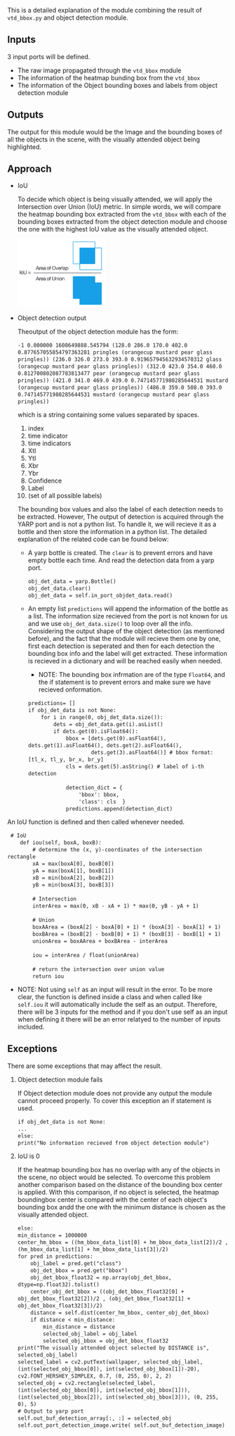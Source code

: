 This is a detailed explanation of the module combining the result of `vtd_bbox.py` and object detection module.

## Inputs
3 input ports will be defined. 
- The raw image propagated through the `vtd_bbox` module
- The information of the heatmap bunding box from the `vtd_bbox`
- The information of the Object bounding boxes and labels from object detection module

## Outputs
The output for this module would be the Image and the bounding boxes of all the objects in the scene, with the visually attended object being highlighted.

## Approach
- IoU 

    To decide which object is being visually attended, we will apply the Intersection over Union (IoU) metric. In simple words, we will compare the heatmap bounding box extracted from the `vtd_bbox` with each of the bounding boxes extracted from the object detection module and choose the one with the highest IoU value as the visually attended object.

    <img src="Img/IoU.png" width=200>

- Object detection output

    Theoutput of the object detection module has the form:
    ```
    -1 0.000000 1608649888.545794 (128.0 286.0 170.0 402.0 0.877657055854797363281 pringles (orangecup mustard pear glass pringles)) (236.0 326.0 273.0 393.0 0.919657945632934570312 glass (orangecup mustard pear glass pringles)) (312.0 423.0 354.0 460.0 0.812700802087783813477 pear (orangecup mustard pear glass pringles)) (421.0 341.0 469.0 439.0 0.747145771980285644531 mustard (orangecup mustard pear glass pringles)) (486.0 359.0 508.0 393.0 0.747145771980285644531 mustard (orangecup mustard pear glass pringles))

    ```
    which is a string containing some values separated by spaces.
    1. index
    2. time indicator
    3. time indicators
    4. Xtl
    5. Ytl
    6. Xbr
    7. Ybr
    8. Confidence
    9. Label
    10. (set of all possible labels)
    
    The bounding box values and also the label of each detection needs to be extracted. However, The output of detection is acquired through the YARP port and is not a python list. To handle it, we will recieve it as a bottle and then store the information in a python list. The detailed explanation of the related code can be found below:

    - A yarp bottle is created. The `clear` is to prevent errors and have empty bottle each time.  And read the detection data from a yarp port.

        ```
        obj_det_data = yarp.Bottle()
        obj_det_data.clear()
        obj_det_data = self.in_port_objdet_data.read()
        ```
    - An empty list `predictions` will append the information of the bottle as a list. The information size recieved from the port is not known for us and we use `obj_det_data.size()` to loop over all the info. Considering the output shape of the object detection (as mentioned before), and the fact that the module will recieve them one by one, first each detection is seperated and then for each detection the bounding box info and the label will get extracted. These information is recieved in a dictionary and will be reached easily when needed.
        - NOTE: The bounding box infrmation are of the type `Float64`, and the if statement is to prevent errors and make sure we have recieved onformation.
        ```
        predictions= []
        if obj_det_data is not None:  
            for i in range(0, obj_det_data.size()):  
                dets = obj_det_data.get(i).asList() 
                if dets.get(0).isFloat64():  
                    bbox = [dets.get(0).asFloat64(), dets.get(1).asFloat64(), dets.get(2).asFloat64(),  
                            dets.get(3).asFloat64()] # bbox format: [tl_x, tl_y, br_x, br_y]
                    cls = dets.get(5).asString() # label of i-th detection

                    detection_dict = { 
                        'bbox': bbox,  
                        'class': cls  } 
                    predictions.append(detection_dict)
        ```

An IoU function is defined and then called whenever needed. 

```
 # IoU
    def iou(self, boxA, boxB):
        # determine the (x, y)-coordinates of the intersection rectangle
        xA = max(boxA[0], boxB[0])
        yA = max(boxA[1], boxB[1])
        xB = min(boxA[2], boxB[2])
        yB = min(boxA[3], boxB[3])

        # Intersection
        interArea = max(0, xB - xA + 1) * max(0, yB - yA + 1)

        # Union
        boxAArea = (boxA[2] - boxA[0] + 1) * (boxA[3] - boxA[1] + 1)
        boxBArea = (boxB[2] - boxB[0] + 1) * (boxB[3] - boxB[1] + 1)
        unionArea = boxAArea + boxBArea - interArea

        iou = interArea / float(unionArea)

        # return the intersection over union value
        return iou
```
- NOTE: Not using `self` as an input will result in the error. To be more clear, the function is defined inside a class and when called like `self.iou` it will automatically include the self as an output. Therefore, there will be 3 inputs for the method and if you don't use self as an input when defining it there will be an error relatyed to the number of inputs included.

## Exceptions
There are some exceptions that may affect the result. 
1. Object detection module fails

    If Object detection module does not provide any output the module cannot proceed properly. To cover this exception an if statement is used.
    ```
    if obj_det_data is not None:  
    ...
    else:
    print("No information recieved from object detection module")
    ```
2. IoU is 0

    If the heatmap bounding box has no overlap with any of the objects in the scene, no object would be selected. To overcome this problem another comparison based on the distance of the bounding box center is applied. With this comparison, if no object is selected, the heatmap boundingbox center is compared with the center of each object's bounding box andd the one with the minimum distance is chosen as the visually attended object.

    ```
    else:
    min_distance = 1000000
    center_hm_bbox = ((hm_bbox_data_list[0] + hm_bbox_data_list[2])/2 , (hm_bbox_data_list[1] + hm_bbox_data_list[3])/2)    
    for pred in predictions:
        obj_label = pred.get("class")
        obj_det_bbox = pred.get("bbox")
        obj_det_bbox_float32 = np.array(obj_det_bbox, dtype=np.float32).tolist()
        center_obj_det_bbox = ((obj_det_bbox_float32[0] + obj_det_bbox_float32[2])/2 , (obj_det_bbox_float32[1] + obj_det_bbox_float32[3])/2)
        distance = self.dist(center_hm_bbox, center_obj_det_bbox)
        if distance < min_distance:
            min_distance = distance
            selected_obj_label = obj_label
            selected_obj_bbox = obj_det_bbox_float32  
    print("The visually attended object selected by DISTANCE is", selected_obj_label)                  
    selected_label = cv2.putText(wallpaper, selected_obj_label, (int(selected_obj_bbox[0]), int(selected_obj_bbox[1])-20), cv2.FONT_HERSHEY_SIMPLEX, 0.7, (0, 255, 0), 2, 2)
    selected_obj = cv2.rectangle(selected_label, (int(selected_obj_bbox[0]), int(selected_obj_bbox[1])), (int(selected_obj_bbox[2]), int(selected_obj_bbox[3])), (0, 255, 0), 5)
    # Output to yarp port
    self.out_buf_detection_array[:, :] = selected_obj
    self.out_port_detection_image.write( self.out_buf_detection_image)
    ```